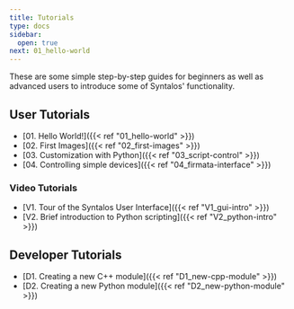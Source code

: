```yaml
---
title: Tutorials
type: docs
sidebar:
  open: true
next: 01_hello-world
---
```


These are some simple step-by-step guides for beginners as well as advanced users to
introduce some of Syntalos' functionality.


## User Tutorials

* [01. Hello World!]({{< ref "01_hello-world" >}})
* [02. First Images]({{< ref "02_first-images" >}})
* [03. Customization with Python]({{< ref "03_script-control" >}})
* [04. Controlling simple devices]({{< ref "04_firmata-interface" >}})

### Video Tutorials

* [V1. Tour of the Syntalos User Interface]({{< ref "V1_gui-intro" >}})
* [V2. Brief introduction to Python scripting]({{< ref "V2_python-intro" >}})


## Developer Tutorials

* [D1. Creating a new C++ module]({{< ref "D1_new-cpp-module" >}})
* [D2. Creating a new Python module]({{< ref "D2_new-python-module" >}})
